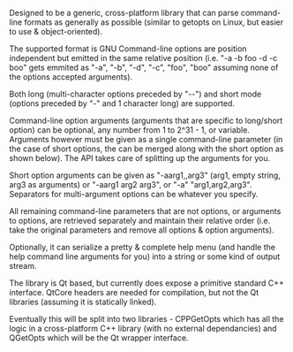 Designed to be a generic, cross-platform library that can parse  command-line formats as generally as possible (similar to getopts on Linux, but easier to use & object-oriented).

The supported format is GNU
Command-line options are position independent but emitted in the same relative position (i.e. "-a -b foo -d -c boo" gets emmited as "-a", "-b", "-d", "-c", "foo", "boo" assuming none of the options accepted arguments).

Both long (multi-character options preceded by "--") and short mode (options preceded by "-" and 1 character long) are supported.

Command-line option arguments (arguments that are specific to long/short option) can be optional, any number from 1 to 2^31 - 1, or variable.  Arguments however must be given as a single command-line parameter (in the case of short options, the can be merged along with the short option as shown below).  The API takes care of splitting up the arguments for you.

Short option arguments can be given as "-aarg1,,arg3" (arg1, empty string, arg3 as arguments) or "-aarg1 arg2 arg3", or "-a" "arg1,arg2,arg3".  Separators for multi-argument options can be whatever you specify.

All remaining command-line parameters that are not options, or arguments to options, are retrieved separately and maintain their relative order (i.e. take the original parameters and remove all options & option arguments).

Optionally, it can serialize a pretty & complete help menu (and handle the help command line arguments for you) into a string or some kind of output stream.

The library is Qt based, but currently does expose a primitive standard C++ interface.  QtCore headers are needed for compilation, but not the Qt libraries (assuming it is statically linked).

Eventually this will be split into two libraries - CPPGetOpts which has all the logic in a cross-platform C++ library (with no external dependancies) and QGetOpts which will be the Qt wrapper interface.
